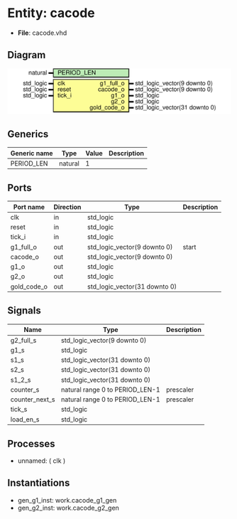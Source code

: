 # Entity: cacode

- **File**: cacode.vhd
## Diagram

![Diagram](cacode.svg "Diagram")
## Generics

| Generic name | Type    | Value | Description |
| ------------ | ------- | ----- | ----------- |
| PERIOD_LEN   | natural | 1     |             |
## Ports

| Port name   | Direction | Type                          | Description |
| ----------- | --------- | ----------------------------- | ----------- |
| clk         | in        | std_logic                     |             |
| reset       | in        | std_logic                     |             |
| tick_i      | in        | std_logic                     |             |
| g1_full_o   | out       | std_logic_vector(9 downto 0)  | start       |
| cacode_o    | out       | std_logic_vector(9 downto 0)  |             |
| g1_o        | out       | std_logic                     |             |
| g2_o        | out       | std_logic                     |             |
| gold_code_o | out       | std_logic_vector(31 downto 0) |             |
## Signals

| Name            | Type                            | Description |
| --------------- | ------------------------------- | ----------- |
| g2_full_s       | std_logic_vector(9 downto 0)    |             |
| g1_s            | std_logic                       |             |
| s1_s            | std_logic_vector(31 downto 0)   |             |
|  s2_s           | std_logic_vector(31 downto 0)   |             |
|  s1_2_s         | std_logic_vector(31 downto 0)   |             |
| counter_s       | natural range 0 to PERIOD_LEN-1 |  prescaler  |
|  counter_next_s | natural range 0 to PERIOD_LEN-1 |  prescaler  |
| tick_s          | std_logic                       |             |
| load_en_s       | std_logic                       |             |
## Processes
- unnamed: ( clk )
## Instantiations

- gen_g1_inst: work.cacode_g1_gen
- gen_g2_inst: work.cacode_g2_gen
